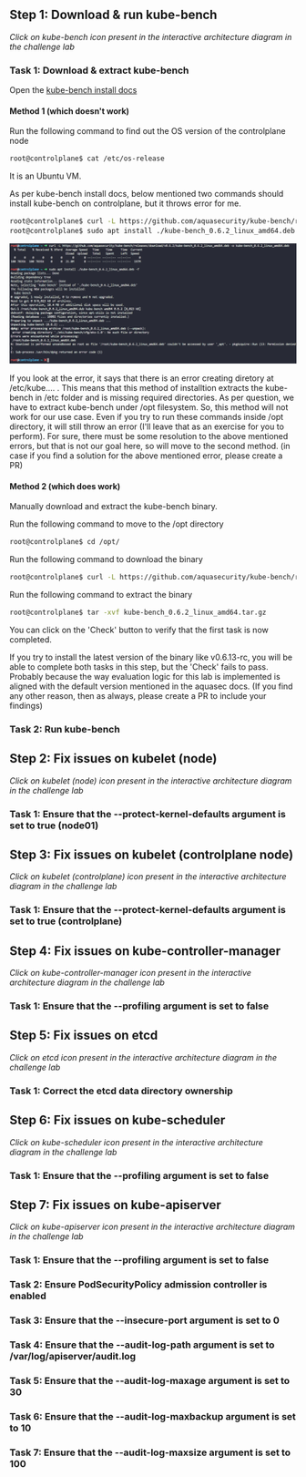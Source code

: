 ## Step 1: Download & run kube-bench

*Click on kube-bench icon present in the interactive architecture diagram in the challenge lab*

### Task 1: Download & extract kube-bench

Open the [kube-bench install docs](https://github.com/aquasecurity/kube-bench/blob/main/docs/installation.md "install kube-bench") 

#### Method 1 (which doesn't work)

Run the following command to find out the OS version of the controlplane node

```bash
root@controlplane$ cat /etc/os-release
```

It is an Ubuntu VM.

As per kube-bench install docs, below mentioned two commands should install kube-bench on controlplane, but it throws error for me.

```bash
root@controlplane$ curl -L https://github.com/aquasecurity/kube-bench/releases/download/v0.6.2/kube-bench_0.6.2_linux_amd64.deb -o kube-bench_0.6.2_linux_amd64.deb
root@controlplane$ sudo apt install ./kube-bench_0.6.2_linux_amd64.deb -f
```

![images](../pictures/3_kube-bench_1.PNG)

If you look at the error, it says that there is an error creating diretory at /etc/kube.... . This means that this method of installtion extracts the kube-bench in /etc folder and is missing required directories. As per question, we have to extract kube-bench under /opt filesystem. So, this method will not work for our use case. Even if you try to run these commands inside /opt directory, it will still throw an error (I'll leave that as an exercise for you to perform). For sure, there must be some resolution to the above mentioned errors, but that is not our goal here, so will move to the second method. (in case if you find a solution for the above mentioned error, please create a PR)

#### Method 2 (which does work)

Manually download and extract the kube-bench binary.

Run the following command to move to the /opt directory
```bash
root@controlplane$ cd /opt/
```

Run the following command to download the binary
```bash
root@controlplane$ curl -L https://github.com/aquasecurity/kube-bench/releases/download/v0.6.2/kube-bench_0.6.2_linux_amd64.tar.gz -o kube-bench_0.6.2_linux_amd64.tar.gz
```

Run the following command to extract the binary
```bash
root@controlplane$ tar -xvf kube-bench_0.6.2_linux_amd64.tar.gz
```

You can click on the 'Check' button to verify that the first task is now completed.

If you try to install the latest version of the binary like v0.6.13-rc, you will be able to complete both tasks in this step, but the 'Check' fails to pass. Probably because the way evaluation logic for this lab is implemented is aligned with the default version mentioned in the aquasec docs. (If you find any other reason, then as always, please create a PR to include your findings)

### Task 2: Run kube-bench

## Step 2: Fix issues on kubelet (node)

*Click on kubelet (node) icon present in the interactive architecture diagram in the challenge lab*

### Task 1: Ensure that the --protect-kernel-defaults argument is set to true (node01)

## Step 3: Fix issues on kubelet (controlplane node)

*Click on kubelet (controlplane) icon present in the interactive architecture diagram in the challenge lab*

### Task 1: Ensure that the --protect-kernel-defaults argument is set to true (controlplane)

## Step 4: Fix issues on kube-controller-manager

*Click on kube-controller-manager icon present in the interactive architecture diagram in the challenge lab*

### Task 1: Ensure that the --profiling argument is set to false

## Step 5: Fix issues on etcd

*Click on etcd icon present in the interactive architecture diagram in the challenge lab*

### Task 1: Correct the etcd data directory ownership

## Step 6: Fix issues on kube-scheduler

*Click on kube-scheduler icon present in the interactive architecture diagram in the challenge lab*

### Task 1: Ensure that the --profiling argument is set to false

## Step 7: Fix issues on kube-apiserver

*Click on kube-apiserver icon present in the interactive architecture diagram in the challenge lab*

### Task 1: Ensure that the --profiling argument is set to false

### Task 2: Ensure PodSecurityPolicy admission controller is enabled

### Task 3: Ensure that the --insecure-port argument is set to 0

### Task 4: Ensure that the --audit-log-path argument is set to /var/log/apiserver/audit.log

### Task 5: Ensure that the --audit-log-maxage argument is set to 30

### Task 6: Ensure that the --audit-log-maxbackup argument is set to 10

### Task 7: Ensure that the --audit-log-maxsize argument is set to 100
